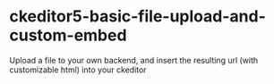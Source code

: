 # ckeditor5-basic-file-upload-and-custom-embed
Upload a file to your own backend, and insert the resulting url (with customizable html) into your ckeditor
